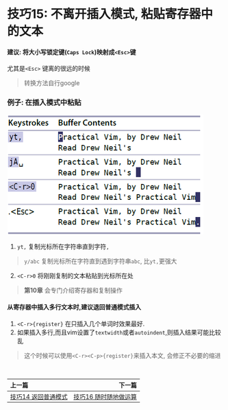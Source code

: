 # 技巧15: 不离开插入模式, 粘贴寄存器中的文本


#### 建议: 将大小写锁定键(`Caps Lock`)映射成`<Esc>`键

尤其是`<Esc>` 键离的很远的时候
> 转换方法自行google

### 例子: 在插入模式中粘贴

![tip15](../../images/tip15.png)  

1. `yt,` 复制光标所在字符串直到字符`,`
> `y/abc` 复制光标所在字符直到遇到字符串`abc`, 比`yt,`更强大

2. `<C-r>0` 将刚刚复制的文本粘贴到光标所在处
> **第10章** 会专门介绍寄存器和复制操作

#### 从寄存器中插入多行文本时,建议退回普通模式插入

1. `<C-r>{register}` 在只插入几个单词时效果最好.
2. 如果插入多行,而且vim设置了`textwidth`或者`autoindent`,则插入结果可能比较乱

> 这个时候可以使用`<C-r><C-p>{register}`来插入本文, 会修正不必要的缩进

<br>  

|上一篇|下一篇|
|:---|---:|
|[技巧14 返回普通模式](tip14.md)|[技巧16 随时随地做运算](tip16.md)  |
